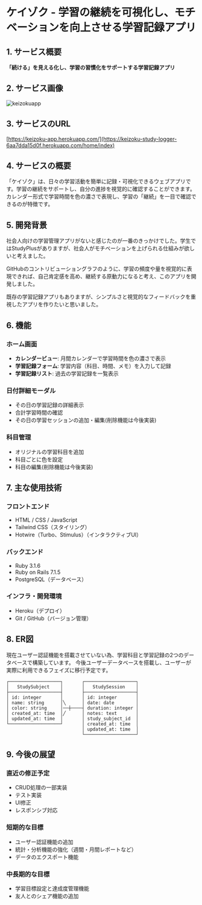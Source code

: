 # ケイゾク - 学習の継続を可視化し、モチベーションを向上させる学習記録アプリ

## 1. サービス概要

**「続ける」を見える化し、学習の習慣化をサポートする学習記録アプリ**

## 2. サービス画像

![keizokuapp](https://github.com/user-attachments/assets/6d53f95d-d743-4922-8d92-64e5248026d2)

## 3. サービスのURL

[https://keizoku-app.herokuapp.com/](https://keizoku-study-logger-6aa7dda15d0f.herokuapp.com/home/index)

## 4. サービスの概要

「ケイゾク」は、日々の学習活動を簡単に記録・可視化できるウェブアプリです。学習の継続をサポートし、自分の進捗を視覚的に確認することができます。カレンダー形式で学習時間を色の濃さで表現し、学習の「継続」を一目で確認できるのが特徴です。

## 5. 開発背景

社会人向けの学習管理アプリがないと感じたのが一番のきっかけでした。学生ではStudyPlusがありますが、社会人がモチベーションを上げられる仕組みが欲しいと考えました。

GitHubのコントリビューショングラフのように、学習の頻度や量を視覚的に表現できれば、自己肯定感を高め、継続する原動力になると考え、このアプリを開発しました。

既存の学習記録アプリもありますが、シンプルさと視覚的なフィードバックを重視したアプリを作りたいと思いました。

## 6. 機能

### ホーム画面
- **カレンダービュー**: 月間カレンダーで学習時間を色の濃さで表示
- **学習記録フォーム**: 学習内容（科目、時間、メモ）を入力して記録
- **学習記録リスト**: 過去の学習記録を一覧表示

### 日付詳細モーダル
- その日の学習記録の詳細表示
- 合計学習時間の確認
- その日の学習セッションの追加・編集(削除機能は今後実装)

### 科目管理
- オリジナルの学習科目を追加
- 科目ごとに色を設定
- 科目の編集(削除機能は今後実装)

## 7. 主な使用技術

### フロントエンド
- HTML / CSS / JavaScript
- Tailwind CSS（スタイリング）
- Hotwire（Turbo、Stimulus）（インタラクティブUI）

### バックエンド
- Ruby 3.1.6
- Ruby on Rails 7.1.5
- PostgreSQL（データベース）

### インフラ・開発環境
- Heroku（デプロイ）
- Git / GitHub（バージョン管理）

## 8. ER図

現在ユーザー認証機能を搭載させていない為、学習科目と学習記録の2つのデータベースで構築しています。
今後ユーザーデータベースを搭載し、ユーザーが実際に利用できるフェイズに移行予定です。

```
┌───────────────────┐       ┌───────────────────┐
│   StudySubject    │       │   StudySession    │
├───────────────────┤       ├───────────────────┤
│ id: integer       │       │ id: integer       │
│ name: string      │╲      │ date: date        │
│ color: string     │──┼────┤ duration: integer │
│ created_at: time  │╱      │ notes: text       │
│ updated_at: time  │       │ study_subject_id  │
└───────────────────┘       │ created_at: time  │
                            │ updated_at: time  │
                            └───────────────────┘
```

## 9. 今後の展望
### 直近の修正予定
- CRUD処理の一部実装
- テスト実装
- UI修正
- レスポンシブ対応

### 短期的な目標
- ユーザー認証機能の追加
- 統計・分析機能の強化（週間・月間レポートなど）
- データのエクスポート機能

### 中長期的な目標

- 学習目標設定と達成度管理機能
- 友人とのシェア機能の追加
